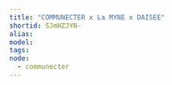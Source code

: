 ```yaml
---
title: "COMMUNECTER x La MYNE x DAISEE"
shortid: SJmHZJYN-
alias:
model:
tags:
node: 
  - communecter
---
```

